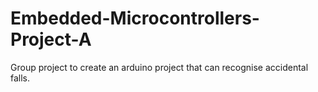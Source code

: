 # Embedded-Microcontrollers-Project-A
Group project to create an arduino project that can recognise accidental falls.
